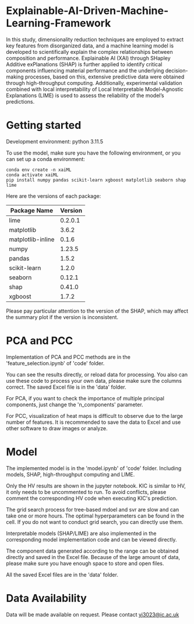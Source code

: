 # Explainable-AI-Driven-Machine-Learning-Framework
In this study, dimensionality reduction techniques are employed to extract key features from disorganized data, and a machine learning model is developed to scientifically explain the complex relationships between composition and performance. Explainable AI (XAI) through SHapley Additive exPlanations (SHAP) is further applied to identify critical components influencing material performance and the underlying decision-making processes, based on this, extensive predictive data were obtained through high-throughput computing. Additionally, experimental validation combined with local interpretability of Local Interpretable Model-Agnostic Explanations (LIME) is used to assess the reliability of the model’s predictions. 

# Getting started
Development environment: python 3.11.5

To use the model, make sure you have the following environment, or you can set up a conda environment:

```
conda env create -n xaiML 
conda activate xaiML
pip install numpy pandas scikit-learn xgboost matplotlib seaborn shap lime
```
Here are the versions of each package:

| Package Name           | Version    |
|------------------------|------------|
| lime                   | 0.2.0.1    |
| matplotlib             | 3.6.2      |
| matplotlib-inline      | 0.1.6      |
| numpy                  | 1.23.5     |
| pandas                 | 1.5.2      |
| scikit-learn           | 1.2.0      |
| seaborn                | 0.12.1     |
| shap                   | 0.41.0     |
| xgboost                | 1.7.2      |

Please pay particular attention to the version of the SHAP, which may affect the summary plot if the version is inconsistent.

# PCA and PCC
Implementation of PCA and PCC methods are in the 'feature_selection.ipynb' of 'code' folder. 

You can see the results directly, or reload data for processing. You also can use these code to process your own data, please make sure the columns correct. The saved Excel file is in the 'data' folder.

For PCA, if you want to check the importance of multiple principal components, just change the 'n_components' parameter.

For PCC, visualization of heat maps is difficult to observe due to the large number of features. It is recommended to save the data to Excel and use other software to draw images or analyze.

# Model 
The implemented model is in the 'model.ipynb' of 'code' folder. Including models, SHAP, high-throughput computing and LIME.

Only the HV results are shown in the jupyter notebook. KIC is similar to HV, it only needs to be uncommented to run. To avoid conflicts, please comment the corresponding HV code when executing KIC's prediction.

The grid search process for tree-based mdoel and svr are slow and can take one or more hours. The optimal hyperparameters can be found in the cell. If you do not want to conduct grid search, you can directly use them.

Interpretable models (SHAP/LIME) are also implemented in the corresponding model implementation code and can be viewed directly.

The component data generated according to the range can be obtained directly and saved in the Excel file. Because of the large amount of data, please make sure you have enough space to store and open files.

All the saved Excel files are in the 'data' folder.

# Data Availability
Data will be made available on request. Please contact yj3023@ic.ac.uk


